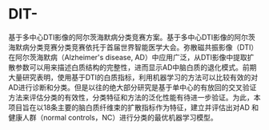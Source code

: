 # DIT-
基于多中心DTI影像的阿尔茨海默病分类竞赛方案。基于多中心DTI影像的阿尔茨海默病分类竞赛分类竞赛依托于首届世界智能医学大会。弥散磁共振影像（DTI）在阿尔茨海默病（Alzheimer's disease, AD）中应用广泛，从DTI影像中提取扩散参数可以用来描述白质结构的完整性，进而显示AD中脑白质的退化模式。前期大量研究表明，使用基于DTI的白质指标，利用机器学习的方法可以比较有效的对AD进行诊断和分类。但是以往的绝大部分研究是基于单中心的有放回的交叉验证方法来评估分类的有效性，分类特征和方法的泛化性能有待进一步验证。为此，本项目旨在以18条主要的脑白质纤维束的扩散指标作为特征，建立并评估出对AD
和健康人群（normal controls，NC）进行分类的最优机器学习模型。
